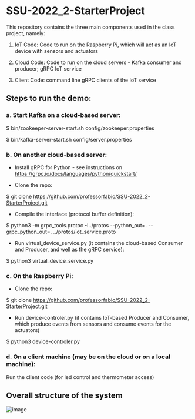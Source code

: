 # SSU-2022_2-StarterProject

This repository contains the three main components used in the class project, namely:

1. IoT Code: Code to run on the Raspberry Pi, which will act as an IoT device with sensors and actuators

2. Cloud Code: Code to run on the cloud servers - Kafka consumer and producer; gRPC IoT service

3. Client Code: command line gRPC clients of the IoT service

## Steps to run the demo:

### a. Start Kafka on a cloud-based server:

$ bin/zookeeper-server-start.sh config/zookeeper.properties

$ bin/kafka-server-start.sh config/server.properties


### b. On another cloud-based server:

- Install gRPC for Python - see instructions on https://grpc.io/docs/languages/python/quickstart/

- Clone the repo: 

$ git clone https://github.com/professorfabio/SSU-2022_2-StarterProject.git
- Compile the interface (protocol buffer definition):

$ python3 -m grpc_tools.protoc -I../protos --python_out=. --grpc_python_out=. ../protos/iot_service.proto

- Run virtual_device_service.py (it contains the cloud-based Consumer and Producer, and well as the gRPC service):

$ python3 virtual_device_service.py

### c. On the Raspberry Pi:

- Clone the repo:

$ git clone https://github.com/professorfabio/SSU-2022_2-StarterProject.git

- Run device-controler.py (it contains IoT-based Producer and Consumer, which produce events from sensors and consume events for the actuators)

$ python3 device-controler.py

### d. On a client machine (may be on the cloud or on a local machine):

Run the client code (for led control and thermometer access)

## Overall structure of the system

![image](https://user-images.githubusercontent.com/13460193/204534405-b17b1abb-77e1-479a-8171-807dc610ee5d.png)
